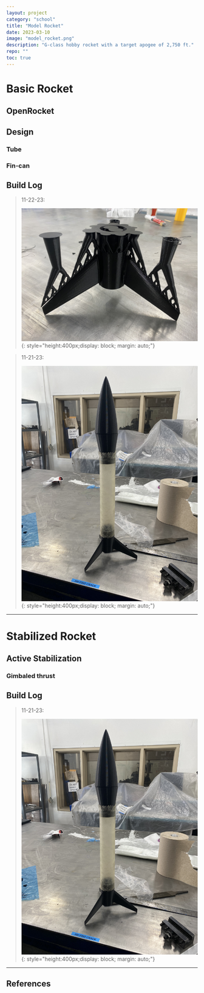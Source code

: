```yaml
---
layout: project
category: "school"
title: "Model Rocket"
date: 2023-03-10
image: "model_rocket.png"
description: "G-class hobby rocket with a target apogee of 2,750 ft."
repo: ""
toc: true
---
```


# Basic Rocket



## OpenRocket


## Design
### Tube

### Fin-can



## Build Log

> 11-22-23: 
>
> ![Alt text](/assets/media/rocket_media/fin-can.JPG){: 
style="height:400px;display: block; margin: auto;"}

> 11-21-23: 
>
> ![Alt text](/assets/media/rocket_media/fiberglass.JPG){: 
style="height:400px;display: block; margin: auto;"}

---
# Stabilized Rocket

## Active Stabilization

### Gimbaled thrust

## Build Log
> 11-21-23: 
>
> ![Alt text](/assets/media/rocket_media/fiberglass.JPG){: 
style="height:400px;display: block; margin: auto;"}

---
## References


    